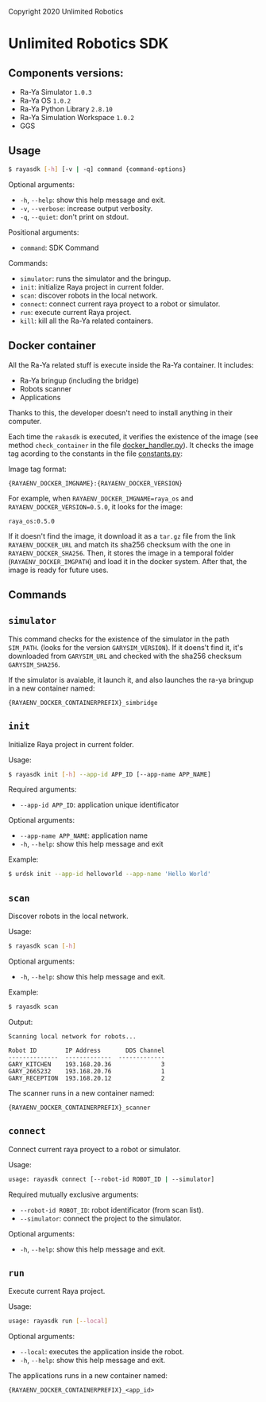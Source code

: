 Copyright 2020 Unlimited Robotics

# Unlimited Robotics SDK

## Components versions:

- Ra-Ya Simulator `1.0.3`
- Ra-Ya OS `1.0.2`
- Ra-Ya Python Library `2.8.10`
- Ra-Ya Simulation Workspace `1.0.2`
- GGS

## Usage

``` bash
$ rayasdk [-h] [-v | -q] command {command-options}
```

Optional arguments:
* `-h`, `--help`: show this help message and exit.
* `-v`, `--verbose`: increase output verbosity.
* `-q`, `--quiet`: don't print on stdout.

Positional arguments:

* `command`: SDK Command

Commands:

* `simulator`: runs the simulator and the bringup.
* `init`: initialize Raya project in current folder.
* `scan`: discover robots in the local network.
* `connect`: connect current raya proyect to a robot or simulator.
* `run`: execute current Raya project.
* `kill`: kill all the Ra-Ya related containers.

## Docker container

All the Ra-Ya related stuff is execute inside the Ra-Ya container. It includes:

* Ra-Ya bringup (including the bridge)
* Robots scanner
* Applications

Thanks to this, the developer doesn't need to install anything in their computer.

Each time the `rakasdk` is executed, it verifies the existence of the image (see method `check_container` in the file [docker_handler.py](/rayasdk/container_handlers/docker_handler.py)). It checks the image tag acording to the constants in the file [constants.py](/rayasdk/constants.py):

Image tag format: 

```
{RAYAENV_DOCKER_IMGNAME}:{RAYAENV_DOCKER_VERSION}
```

For example, when `RAYAENV_DOCKER_IMGNAME=raya_os` and `RAYAENV_DOCKER_VERSION=0.5.0`, it looks for the image:

```
raya_os:0.5.0
```

If it doesn't find the image, it download it as a `tar.gz` file from the link `RAYAENV_DOCKER_URL` and match its sha256 checksum with the one in `RAYAENV_DOCKER_SHA256`. Then, it stores the image in a temporal folder (`RAYAENV_DOCKER_IMGPATH`) and load it in the docker system. After that, the image is ready for future uses.

## Commands

## `simulator`

This command checks for the existence of the simulator in the path `SIM_PATH`. (looks for the version `GARYSIM_VERSION`). If it doens't find it, it's downloaded from `GARYSIM_URL` and checked with the sha256 checksum `GARYSIM_SHA256`.

If the simulator is avaiable, it launch it, and also launches the ra-ya bringup in a new container named:

```
{RAYAENV_DOCKER_CONTAINERPREFIX}_simbridge
```

## `init`

Initialize Raya project in current folder.

Usage: 

``` bash
$ rayasdk init [-h] --app-id APP_ID [--app-name APP_NAME]
```

Required arguments:
* `--app-id APP_ID`: application unique identificator

Optional arguments:
* `--app-name APP_NAME`: application name
* `-h`, `--help`: show this help message and exit

Example:

``` bash
$ urdsk init --app-id helloworld --app-name 'Hello World'
```

## `scan`

Discover robots in the local network.

Usage:

``` bash
$ rayasdk scan [-h]
```

Optional arguments:

* `-h`, `--help`: show this help message and exit.

Example:

``` bash
$ rayasdk scan
```

Output:

```
Scanning local network for robots...

Robot ID        IP Address       DDS Channel
--------------  -------------  -------------
GARY_KITCHEN    193.168.20.36              3
GARY_2665232    193.168.20.76              1
GARY_RECEPTION  193.168.20.12              2
```

The scanner runs in a new container named:

```
{RAYAENV_DOCKER_CONTAINERPREFIX}_scanner
```

## `connect`

Connect current raya proyect to a robot or simulator.

Usage:

``` bash
usage: rayasdk connect [--robot-id ROBOT_ID | --simulator]
```

Required mutually exclusive arguments:

* `--robot-id ROBOT_ID`: robot identificator (from scan list).
* `--simulator`: connect the project to the simulator.

Optional arguments:

* `-h`, `--help`: show this help message and exit.

## `run`

Execute current Raya project.

Usage:

``` bash
usage: rayasdk run [--local]
```

Optional arguments:

* `--local`: executes the application inside the robot.
* `-h`, `--help`: show this help message and exit.

The applications runs in a new container named:

```
{RAYAENV_DOCKER_CONTAINERPREFIX}_<app_id>
```
